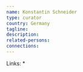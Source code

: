 ```yaml
---
name: Konstantin Schneider
type: curator
country: Germany
tagline:
description:
related-persons:
connections:
---
```

Links:
*
